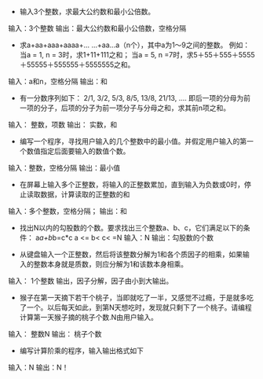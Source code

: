 - 输入3个整数，求最大公约数和最小公倍数。


输入：3个整数
输出：最大公约数和最小公倍数，空格分隔

- 求a+aa+aaa+aaaa+... ...+aa...a（n个），其中a为1～9之间的整数。
例如：当a = 1, n = 3时，求1+11+111之和；
当a = 5, n =7时，求5＋55＋555＋5555＋55555＋555555＋5555555之和。



输入：a和n，空格分隔
输出：和

- 有一分数序列如下：
2/1, 3/2, 5/3, 8/5, 13/8, 21/13, ....
即后一项的分母为前一项的分子，后项的分子为前一项分子与分母之和，求其前n项之和。

输入：
整数，项数
输出：
实数，和


- 编写一个程序，寻找用户输入的几个整数中的最小值。并假定用户输入的第一个数值指定后面要输入的数值个数。


输入：整数，空格分隔
输出：最小值


- 在屏幕上输入多个正整数，将输入的正整数累加，直到输入为负数或0时，停止读取数据，计算读取的正整数的和


输入：多个整数，空格分隔；
输出：和

- 找出N以内的勾股数的个数。要求找出三个整数a、b、c，它们满足以下的条件：
a*a+b*b=c*c
a <= b< c< =N
输入：N
输出：勾股数的个数



- 从键盘输入一个正整数，然后将该整数分解为1和各个质因子的相乘，如果输入的整数本身就是质数，则应分解为1和该数本身相乘。


输入：
1个整数
输出，因子分解，因子由小到大输出。


- 猴子在第一天摘下若干个桃子，当即就吃了一半，又感觉不过瘾，于是就多吃了一个。以后每天如此，到第N天想吃时，发现就只剩下了一个桃子。请编程计算第一天猴子摘的桃子个数.N由用户输入。

输入：
整数N
输出：
桃子个数

- 编写计算阶乘的程序，输入输出格式如下

输入：N
输出：N！

